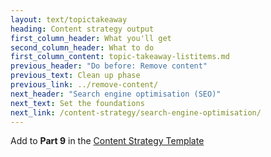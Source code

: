 ```yaml
---
layout: text/topictakeaway
heading: Content strategy output
first_column_header: What you'll get
second_column_header: What to do
first_column_content: topic-takeaway-listitems.md
previous_header: "Do before: Remove content"
previous_text: Clean up phase
previous_link: ../remove-content/
next_header: "Search engine optimisation (SEO)"
next_text: Set the foundations
next_link: /content-strategy/search-engine-optimisation/
---
```


Add to **Part 9** in the [Content Strategy Template](/content-strategy/start-content-strategy/show-problem-evidence/content-strategy-template/)
